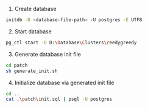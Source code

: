 1. Create database

```bash
initdb -D <database-file-path> -U postgres -E UTF8
```

2. Start database
```bash
pg_ctl start -D D:\Database\Clusters\reedygreedy
```

3. Generate database init file 
```bash
cd patch
sh generate_init.sh
```

4. Initialize database via generated init file
```bash 
cd ..
cat .\patch\init.sql | psql -U postgres
```
